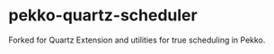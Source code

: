 pekko-quartz-scheduler
=====================

Forked for Quartz Extension and utilities for true scheduling in Pekko.
